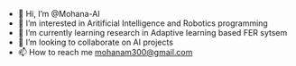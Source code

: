 - 👋 Hi, I’m @Mohana-AI
- 👀 I’m interested in Aritificial Intelligence and Robotics programming
- 🌱 I’m currently learning research in Adaptive learning based FER sytsem
- 💞️ I’m looking to collaborate on AI projects
- 📫 How to reach me mohanam300@gmail.com

<!---
Mohana-AI/Mohana-AI is a ✨ special ✨ repository because its `README.md` (this file) appears on your GitHub profile.
You can click the Preview link to take a look at your changes.
--->
